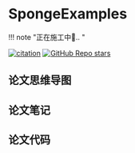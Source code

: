 # SpongeExamples


!!! note "正在施工中👷.. "


[![citation](https://img.shields.io/badge/dynamic/json?label=citation&style=social&logo=googlescholar&query=citationCount&url=https%3A%2F%2Fapi.semanticscholar.org%2Fgraph%2Fv1%2Fpaper%2F49325641f9fba5c5ee7814b239630980262e1bcf%3Ffields%3DcitationCount)](https://www.semanticscholar.org/paper/Sponge-Examples%3A-Energy-Latency-Attacks-on-Neural-Shumailov-Zhao/49325641f9fba5c5ee7814b239630980262e1bcf) [![GitHub Repo stars](https://img.shields.io/github/stars/iliaishacked/sponge_examples)](https://github.com/iliaishacked/sponge_examples) 


## 论文思维导图


## 论文笔记





## 论文代码